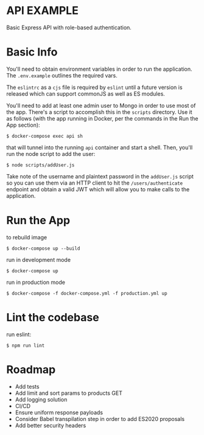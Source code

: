 # API EXAMPLE
Basic Express API with role-based authentication.

# Basic Info
You'll need to obtain environment variables in order to run the application. The `.env.example` outlines the required vars.

The `eslintrc` as a `cjs` file is required by `eslint` until a future version is released which can support commonJS as well as ES modules.

You'll need to add at least one admin user to Mongo in order to use most of the app. There's a script to accomplish this in the `scripts` directory. Use it as follows (with the app running in Docker, per the commands in the Run the App section):
```
$ docker-compose exec api sh
```
that will tunnel into the running `api` container and start a shell. Then, you'll run the node script to add the user:
```
$ node scripts/addUser.js
```
Take note of the username and plaintext password in the `addUser.js` script so you can use them via an HTTP client to hit the `/users/authenticate` endpoint and obtain a valid JWT which will allow you to make calls to the application.

# Run the App

to rebuild image
```
$ docker-compose up --build
```

run in development mode
```
$ docker-compose up
```

run in production mode
```
$ docker-compose -f docker-compose.yml -f production.yml up
```

# Lint the codebase

run eslint:
```
$ npm run lint
```

# Roadmap
* Add tests
* Add limit and sort params to products GET
* Add logging solution
* CI/CD
* Ensure uniform response payloads
* Consider Babel transpilation step in order to add ES2020 proposals
* Add better security headers